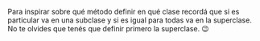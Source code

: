 Para inspirar sobre qué método definir en qué clase recordá que si es particular va en una subclase y si es igual para todas va en la superclase. No te olvides que tenés que definir primero la superclase. :wink: